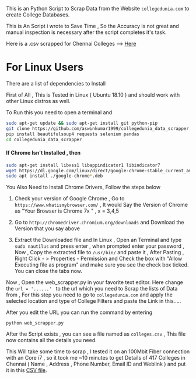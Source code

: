 This is an Python Script to Scrap Data from the Website `collegedunia.com` to create College Databases.

This is An Script i wrote to Save Time  , So the Accuracy is not great and manual inspection is necessary after the script completes it's task.

Here is a .csv scrapped for Chennai Colleges --> [Here](https://github.com/aswinkumar1999/collegedunia_data_scrapper/blob/master/colleges_chennai.csv)

# For Linux Users 

There are a list of dependencies to Install 

First of All , This is Tested in Linux ( Ubuntu 18.10 ) and should work with other Linux distros as well. 

To Run this you need to open a terminal and 

```bash
sudo apt-get update && sudo apt-get install git python-pip
git clone https://github.com/aswinkumar1999/collegedunia_data_scrapper.git
pip install beautifulsoup4 requests selenium pandas
cd collegedunia_data_scrapper
```


#### If Chrome Isn't Installed , then 

```bash
sudo apt-get install libxss1 libappindicator1 libindicator7
wget https://dl.google.com/linux/direct/google-chrome-stable_current_amd64.deb
sudo apt install ./google-chrome*.deb
```

You Also Need to Install Chrome Drivers, Follow the steps below 

1. Check your version of Google Chrome , Go to `https://www.whatismybrowser.com/` , It would Say the Version of Chrome as "Your Browser is Chrome 7x " , x = 3,4,5 

2. Go to `http://chromedriver.chromium.org/downloads` and Download the Version that you say above

3. Extract the Downloaded file and In Linux , Open an Terminal and type `sudo nautilus` and press enter , when prompted enter your password , Now , Copy the extracted file to `/usr/bin/` and paste it , After Pasting , Right Click - > Properties - Permission  and Check the box with "Allow Executing file as program" and make sure you see the check box ticked. You can close the tabs now.

Now , Open the web_scrapper.py in your favorite text editor.
Here change the `url = '......' `  to the url which you need to Scrap the lists of Data from , For this step you need to go to `collegedunia.com` and apply the selected location and type of College Filters and paste the Link in this..... 

After you edit the URL you can run the command by entering 

```
python web_scrapper.py
``` 

After the Script exists , you can see a file named as `colleges.csv` , This file now contains all the details you need.

This Will take some time to scrap , I tested it on an 100Mbit Fiber connection with an Core i7 , so it took me ~10 minutes to get Details of 417 Colleges in Chennai ( Name , Address , Phone Number, Email ID and Weblink ) and put it in this [CSV file](https://github.com/aswinkumar1999/collegedunia_data_scrapper/blob/master/colleges_chennai.csv).


